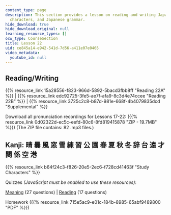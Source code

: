 ```yaml
---
content_type: page
description: This section provides a lesson on reading and writing Japanese, Kanji
  characters, and Japanese grammar.
hide_download: true
hide_download_original: null
learning_resource_types: []
ocw_type: CourseSection
title: Lesson 22
uid: ce845a14-e942-541d-7d56-a411e07e0465
video_metadata:
  youtube_id: null
---
```


Reading/Writing
---------------

{{% resource_link 15a28556-f823-966d-5892-5bacd3fbb8ff "Reading 22A" %}} | {{% resource_link edc92725-3fe5-ae7f-afa9-8c3d4e74ccee "Reading 22B" %}} | {{% resource_link 3725c2c8-b87d-981e-668f-4b4079835dcd "Supplemental" %}}

Download all pronunciation recordings for Lessons 17-22: ({{% resource_link 0d02322d-ec5c-eefd-80c6-8fd819415878 "ZIP - 19.7MB" %}}) (The ZIP file contains: 82 .mp3 files.)

Kanji: 晴 曇 風 窓 雪 練 習 公 園 春 夏 秋 冬 辞 台 遠 才 関 係 空 港
------------------------------------------------

{{% resource_link b64f24c3-f826-20e5-2ec6-f728cd41463f "Study Characters" %}}

Quizzes _(JavaScript must be enabled to use these resources)_:

[Meaning](/ans7870/21f/21f.504/s09/lesson22/kanji22-mean/kq22meanq1.html) (27 questions) | [Reading](/ans7870/21f/21f.504/s09/lesson22/kanji22-read/kq22readq1.html) (17 questions)

Homework ({{% resource_link 715e5ac9-e01c-184b-8985-65abf9489800 "PDF" %}})